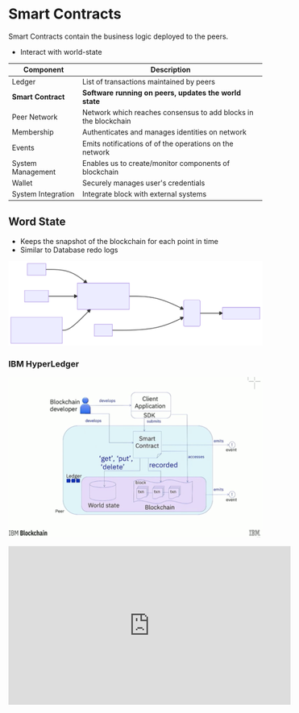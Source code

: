 # Smart Contracts

Smart Contracts contain the business logic deployed to the peers.

- Interact with world-state 

Component|Description|
----|----|
Ledger|List of transactions maintained by peers|
**Smart Contract**|**Software running on peers, updates the world state**|
Peer Network|Network which reaches consensus to add blocks in the blockchain|
Membership|Authenticates and manages identities on network|
Events|Emits notifications of of the operations on the network|
System Management|Enables us to create/monitor components of blockchain|
Wallet|Securely manages user's credentials|
System Integration|Integrate block with external systems|

## Word State
- Keeps the snapshot of the blockchain for each point in time
- Similar to Database redo logs

![SmartContract-1](img/smartContract-4.svg)

### IBM HyperLedger

![IBM Hyper Ledger](img/ibm-hyperledger-1.png)


<iframe width="560" height="315" src="https://www.youtube.com/embed/7pcTE5M0fAs" title="YouTube video player" frameborder="0" allow="accelerometer; autoplay; clipboard-write; encrypted-media; gyroscope; picture-in-picture" allowfullscreen></iframe>


